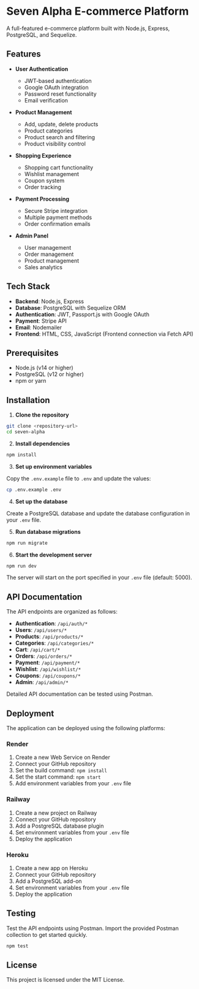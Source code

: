 # Seven Alpha E-commerce Platform

A full-featured e-commerce platform built with Node.js, Express, PostgreSQL, and Sequelize.

## Features

- **User Authentication**
  - JWT-based authentication
  - Google OAuth integration
  - Password reset functionality
  - Email verification

- **Product Management**
  - Add, update, delete products
  - Product categories
  - Product search and filtering
  - Product visibility control

- **Shopping Experience**
  - Shopping cart functionality
  - Wishlist management
  - Coupon system
  - Order tracking

- **Payment Processing**
  - Secure Stripe integration
  - Multiple payment methods
  - Order confirmation emails

- **Admin Panel**
  - User management
  - Order management
  - Product management
  - Sales analytics

## Tech Stack

- **Backend**: Node.js, Express
- **Database**: PostgreSQL with Sequelize ORM
- **Authentication**: JWT, Passport.js with Google OAuth
- **Payment**: Stripe API
- **Email**: Nodemailer
- **Frontend**: HTML, CSS, JavaScript (Frontend connection via Fetch API)

## Prerequisites

- Node.js (v14 or higher)
- PostgreSQL (v12 or higher)
- npm or yarn

## Installation

1. **Clone the repository**

```bash
git clone <repository-url>
cd seven-alpha
```

2. **Install dependencies**

```bash
npm install
```

3. **Set up environment variables**

Copy the `.env.example` file to `.env` and update the values:

```bash
cp .env.example .env
```

4. **Set up the database**

Create a PostgreSQL database and update the database configuration in your `.env` file.

5. **Run database migrations**

```bash
npm run migrate
```

6. **Start the development server**

```bash
npm run dev
```

The server will start on the port specified in your `.env` file (default: 5000).

## API Documentation

The API endpoints are organized as follows:

- **Authentication**: `/api/auth/*`
- **Users**: `/api/users/*`
- **Products**: `/api/products/*`
- **Categories**: `/api/categories/*`
- **Cart**: `/api/cart/*`
- **Orders**: `/api/orders/*`
- **Payment**: `/api/payment/*`
- **Wishlist**: `/api/wishlist/*`
- **Coupons**: `/api/coupons/*`
- **Admin**: `/api/admin/*`

Detailed API documentation can be tested using Postman.

## Deployment

The application can be deployed using the following platforms:

### Render

1. Create a new Web Service on Render
2. Connect your GitHub repository
3. Set the build command: `npm install`
4. Set the start command: `npm start`
5. Add environment variables from your `.env` file

### Railway

1. Create a new project on Railway
2. Connect your GitHub repository
3. Add a PostgreSQL database plugin
4. Set environment variables from your `.env` file
5. Deploy the application

### Heroku

1. Create a new app on Heroku
2. Connect your GitHub repository
3. Add a PostgreSQL add-on
4. Set environment variables from your `.env` file
5. Deploy the application

## Testing

Test the API endpoints using Postman. Import the provided Postman collection to get started quickly.

```bash
npm test
```

## License

This project is licensed under the MIT License.
